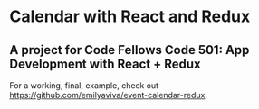 # Calendar with React and Redux
## A project for Code Fellows Code 501: App Development with React + Redux

For a working, final, example, check out https://github.com/emilyaviva/event-calendar-redux.
